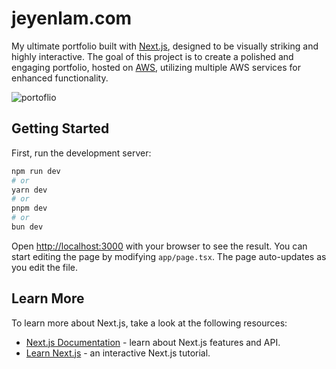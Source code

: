 # jeyenlam.com
My ultimate portfolio built with [Next.js](https://nextjs.org/), designed to be visually striking and highly interactive. The goal of this project is to create a polished and engaging portfolio, hosted on [AWS](https://aws.amazon.com), utilizing multiple AWS services for enhanced functionality.

![portoflio](https://github.com/user-attachments/assets/eee417ba-79c1-4c44-9216-2d29f979b3e2)

## Getting Started
First, run the development server:
```bash
npm run dev
# or
yarn dev
# or
pnpm dev
# or
bun dev
```
Open [http://localhost:3000](http://localhost:3000) with your browser to see the result.
You can start editing the page by modifying `app/page.tsx`. The page auto-updates as you edit the file.

## Learn More
To learn more about Next.js, take a look at the following resources:
- [Next.js Documentation](https://nextjs.org/docs) - learn about Next.js features and API.
- [Learn Next.js](https://nextjs.org/learn) - an interactive Next.js tutorial.
